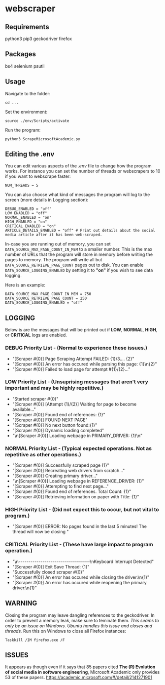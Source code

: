 # webscraper
## Requirements
python3
pip3
geckodriver
firefox

## Packages
bs4
selenium
psutil


## Usage
Navigate to the folder:
```
cd ...
```
Set the environment:
```
source ./env/Scripts/activate
```
Run the program:
```
python3 ScrapeMicrosoftAcademic.py
```

## Editing the .env
You can edit various aspects of the *.env* file to change how the program works. For instance you can set the number of threads or webscrapers to 10 if you want to webscrape faster:
```
NUM_THREADS = 5
```

You can also choose what kind of messages the program will log to the screen (more details in Logging section):
``` 
DEBUG_ENABLED = "off"
LOW_ENABLED = "off"
NORMAL_ENABLED = "on"
HIGH_ENABLED = "on"
CRITICAL_ENABLED = "on"
ARTICLE_DETAILS_ENABLED = "off" # Print out details about the social media article after it has been web-scraped.
```

In-case you are running out of memory, you can set ```DATA_SOURCE_MAX_PAGE_COUNT_IN_MEM``` to a smaller number. This is the max number of URLs that the program will store in memory before writing the pages to memory. The program will write all but ```DATA_SOURCE_RETRIEVE_PAGE_COUNT``` pages out to disk. You can enable ```DATA_SOURCE_LOGGING_ENABLED``` by setting it to **"on"** if you wish to see data logging.

Here is an example:
```
DATA_SOURCE_MAX_PAGE_COUNT_IN_MEM = 750
DATA_SOURCE_RETRIEVE_PAGE_COUNT = 250
DATA_SOURCE_LOGGING_ENABLED = "off"
```


## LOGGING
Below is are the messages that will be printed out if **LOW**, **NORMAL**, **HIGH**, or **CRITICAL** logs are enabled.

### DEBUG Priority List - (Normal to experience these issues.)
*  "[Scraper #{0}] Page Scraping Attempt FAILED: {1}/3.... {2}"
*  "[Scraper #{0}] An error has occured while parsing this page: {1}\n{2}"
*  "[Scraper #{0}] Failed to load page for attempt #{1}/{2}..."

### LOW Priority List - (Unsuprising messages that aren't very important and may be highly repetitive.)
*  "Started scraper #{0}"
*  "[Scraper #{0}] [Attempt {1}/{2}] Waiting for page to become available..."
*  "[Scraper #{0}] Found end of references: {1}"
*  "[Scraper #{0}] FOUND NEXT PAGE"
*  "[Scraper #{0}] No next button found:{1}"
*  "[Scraper #{0}] Dynamic loading completed"
*  "\n[Scraper #{0}] Loading webpage in PRIMARY_DRIVER: {1}\n"

### NORMAL Priority List - (Typical expected operations. Not as repetitive as other operations.)
*  "[Scraper #{0}] Successfully scraped page {1}"
*  "[Scraper #{0}] Recreating web drivers from scratch..."
*  "[Scraper #{0}] Creating primary driver..."
*  "\n[Scraper #{0}] Loading webpage in REFERENCE_DRIVER: {1}"
*  "[Scraper #{0}] Attempting to find next page..."
*  "[Scraper #{0}] Found end of references. Total Count: {1}"
*  "[Scraper #{0}] Retrieving information on paper with Title: {1}"

### HIGH Priority List - (Did not expect this to occur, but not vital to program.)
*  "[Scraper #{0}] ERROR: No pages found in the last 5 minutes! The thread will now be closing "

### CRITICAL Priority List - (These have large impact to program operation.)
*  "\n------------------------------------\nKeyboard Interrupt Detected"
*  "[Scraper #{0}] Exit Save Thread: {1}"
*  "Successfully closed scraper #{0}"
*  "[Scraper #{0}] An error has occured while closing the driver:\n{1}"
*  "[Scraper #{0}] An error has occured while reopening the primary driver:\n{1}"

## WARNING 
Closing the program may leave dangling references to the geckodriver. In order to prevent a memory leak, make sure to teminate them.
*This seams to only be an issue on Windows. Ubuntu handles this issue and closes and threads.*
Run this on Windows to close all Firefox instances:
```
Taskkill /IM firefox.exe /F
```

## ISSUES
It appears as though even if it says that 85 papers cited **The (R) Evolution of social media in software engineering**, Microsoft Academic only provides 53 of these papers.
https://academic.microsoft.com/#/detail/2141271901



